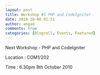 ```yaml
---
layout: post
title: Workshop #5 PHP and CodeIgniter
date: 2010-10-08 01:51
author: angad
comments: true
categories: [Blogroll, Events, Featured]
---
```

Next Workshop - PHP and CodeIgniter

Location : COM1/202

Time : 6.30pm 8th October 2010
